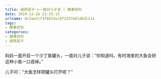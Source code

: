 ```yaml
---
title: 搞笑段子->一面对儿子说 | 糗事百科
date: 2019-12-26 21:33:13
urlname: 0c2ae3cf3f8833ec8f2d37b01d6d1114
tags: 
- 糗事百科
categories:
- 糗事百科
- 搞笑段子
---
```

妈妈一面开启一个沙丁鱼罐头，一面对儿子说：“你知道吗，有时海里的大鱼会把这种小鱼一口吞掉。”

儿子问：“大鱼怎样把罐头打开呢？”


